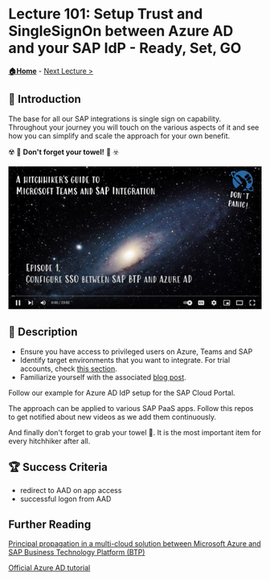 # Lecture 101: Setup Trust and SingleSignOn between Azure AD and your SAP IdP - Ready, Set, GO

**[🏠Home](../README.md)** - [Next Lecture >](./102-embed-app.md)

## 🔭 Introduction

The base for all our SAP integrations is single sign on capability. Throughout your journey you will touch on the various aspects of it and see how you can simplify and scale the approach for your own benefit.

☢️ 🚨 **Don't forget your towel!** 🚨 ☣️

[![First session link to YouTube](../img/101.png)](https://www.youtube.com/watch?v=xnhUfSvMXHI&list=PLvqyDwoCkBXZ85LoFrNWv9Mj88TiDAc4g&index=2)

## 📖 Description

- Ensure you have access to privileged users on Azure, Teams and SAP
- Identify target environments that you want to integrate. For trial accounts, check [this section](https://github.com/MartinPankraz/ninja-unicorn#-get-started-for-free-with-developer-accounts).
- Familiarize yourself with the associated [blog post](https://blogs.sap.com/2022/01/26/integrate-sap-cloud-portal-and-launchpad-service-into-microsoft-teams-including-sso/).

Follow our example for Azure AD IdP setup for the SAP Cloud Portal.

The approach can be applied to various SAP PaaS apps. Follow this repos to get notified about new videos as we add them continuously.

And finally don't forget to grab your towel 🧣. It is the most important item for every hitchhiker after all.

## 🏆 Success Criteria

- redirect to AAD on app access
- successful logon from AAD

## Further Reading

[Principal propagation in a multi-cloud solution between Microsoft Azure and SAP Business Technology Platform (BTP)](https://blogs.sap.com/2020/07/17/principal-propagation-in-a-multi-cloud-solution-between-microsoft-azure-and-sap-cloud-platform-scp/)

[Official Azure AD tutorial](https://docs.microsoft.com/azure/active-directory/saas-apps/sap-hana-cloud-platform-tutorial)
